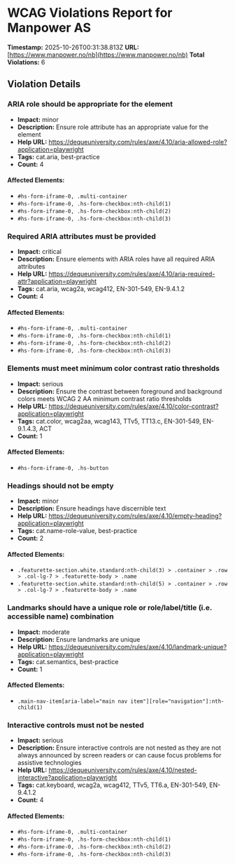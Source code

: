 # WCAG Violations Report for Manpower AS

**Timestamp:** 2025-10-26T00:31:38.813Z
**URL:** [https://www.manpower.no/nb](https://www.manpower.no/nb)
**Total Violations:** 6

## Violation Details

### ARIA role should be appropriate for the element

- **Impact:** minor
- **Description:** Ensure role attribute has an appropriate value for the element
- **Help URL:** https://dequeuniversity.com/rules/axe/4.10/aria-allowed-role?application=playwright
- **Tags:** cat.aria, best-practice
- **Count:** 4

#### Affected Elements:

- `#hs-form-iframe-0, .multi-container`
- `#hs-form-iframe-0, .hs-form-checkbox:nth-child(1)`
- `#hs-form-iframe-0, .hs-form-checkbox:nth-child(2)`
- `#hs-form-iframe-0, .hs-form-checkbox:nth-child(3)`

### Required ARIA attributes must be provided

- **Impact:** critical
- **Description:** Ensure elements with ARIA roles have all required ARIA attributes
- **Help URL:** https://dequeuniversity.com/rules/axe/4.10/aria-required-attr?application=playwright
- **Tags:** cat.aria, wcag2a, wcag412, EN-301-549, EN-9.4.1.2
- **Count:** 4

#### Affected Elements:

- `#hs-form-iframe-0, .multi-container`
- `#hs-form-iframe-0, .hs-form-checkbox:nth-child(1)`
- `#hs-form-iframe-0, .hs-form-checkbox:nth-child(2)`
- `#hs-form-iframe-0, .hs-form-checkbox:nth-child(3)`

### Elements must meet minimum color contrast ratio thresholds

- **Impact:** serious
- **Description:** Ensure the contrast between foreground and background colors meets WCAG 2 AA minimum contrast ratio thresholds
- **Help URL:** https://dequeuniversity.com/rules/axe/4.10/color-contrast?application=playwright
- **Tags:** cat.color, wcag2aa, wcag143, TTv5, TT13.c, EN-301-549, EN-9.1.4.3, ACT
- **Count:** 1

#### Affected Elements:

- `#hs-form-iframe-0, .hs-button`

### Headings should not be empty

- **Impact:** minor
- **Description:** Ensure headings have discernible text
- **Help URL:** https://dequeuniversity.com/rules/axe/4.10/empty-heading?application=playwright
- **Tags:** cat.name-role-value, best-practice
- **Count:** 2

#### Affected Elements:

- `.featurette-section.white.standard:nth-child(3) > .container > .row > .col-lg-7 > .featurette-body > .name`
- `.featurette-section.white.standard:nth-child(5) > .container > .row > .col-lg-7 > .featurette-body > .name`

### Landmarks should have a unique role or role/label/title (i.e. accessible name) combination

- **Impact:** moderate
- **Description:** Ensure landmarks are unique
- **Help URL:** https://dequeuniversity.com/rules/axe/4.10/landmark-unique?application=playwright
- **Tags:** cat.semantics, best-practice
- **Count:** 1

#### Affected Elements:

- `.main-nav-item[aria-label="main nav item"][role="navigation"]:nth-child(1)`

### Interactive controls must not be nested

- **Impact:** serious
- **Description:** Ensure interactive controls are not nested as they are not always announced by screen readers or can cause focus problems for assistive technologies
- **Help URL:** https://dequeuniversity.com/rules/axe/4.10/nested-interactive?application=playwright
- **Tags:** cat.keyboard, wcag2a, wcag412, TTv5, TT6.a, EN-301-549, EN-9.4.1.2
- **Count:** 4

#### Affected Elements:

- `#hs-form-iframe-0, .multi-container`
- `#hs-form-iframe-0, .hs-form-checkbox:nth-child(1)`
- `#hs-form-iframe-0, .hs-form-checkbox:nth-child(2)`
- `#hs-form-iframe-0, .hs-form-checkbox:nth-child(3)`
